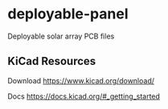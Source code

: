 # deployable-panel
Deployable solar array PCB files

## KiCad Resources
Download
https://www.kicad.org/download/

Docs
https://docs.kicad.org/#_getting_started
